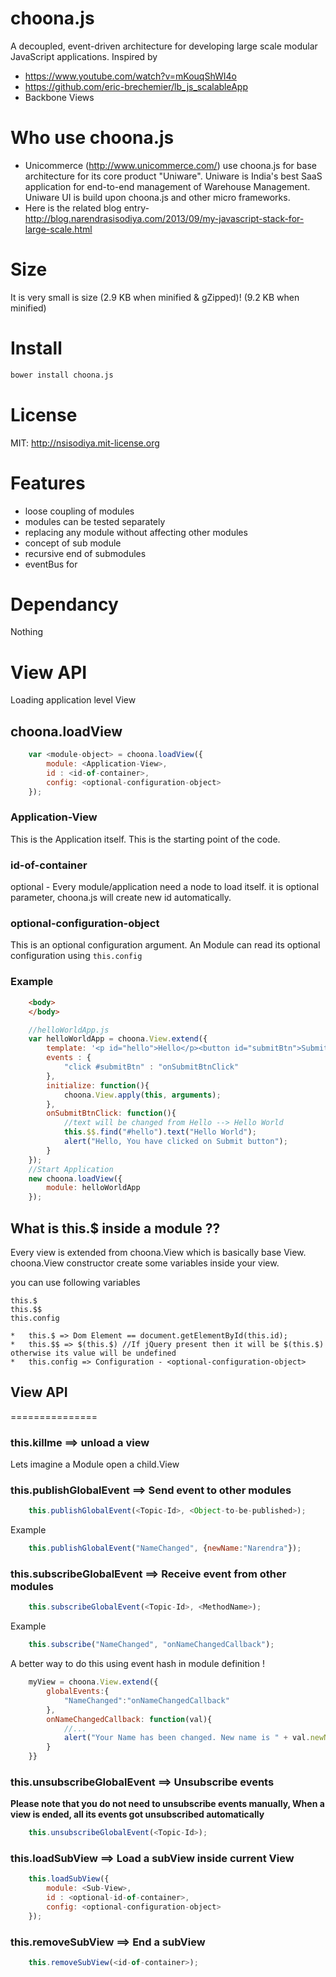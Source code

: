 choona.js
=========
A decoupled, event-driven architecture for developing large scale modular JavaScript applications.
Inspired by
* https://www.youtube.com/watch?v=mKouqShWI4o
* https://github.com/eric-brechemier/lb_js_scalableApp
* Backbone Views


Who use choona.js
=================
* Unicommerce (http://www.unicommerce.com/) use choona.js for base architecture for its core product "Uniware". Uniware is India's best SaaS application for end-to-end management of Warehouse Management. Uniware UI is build upon choona.js and other micro frameworks.
* Here is the related blog entry- http://blog.narendrasisodiya.com/2013/09/my-javascript-stack-for-large-scale.html

Size
====
It is very small is size 
(2.9 KB when minified & gZipped)!
(9.2 KB when minified)

Install
==========

```bash
bower install choona.js
```

License
========
MIT: http://nsisodiya.mit-license.org

Features
=======
* loose coupling of modules
* modules can be tested separately
* replacing any module without affecting other modules
* concept of sub module
* recursive end of submodules
* eventBus for 

Dependancy
============
Nothing

View API
========

Loading application level View
 
## choona.loadView

```javascript
	var <module-object> = choona.loadView({
		module: <Application-View>,
		id : <id-of-container>,
		config: <optional-configuration-object>
	});
```

### Application-View
This is the Application itself. This is the starting point of the code.

### id-of-container
optional - Every module/application need a node to load itself. it is optional parameter, choona.js will create new id automatically.

### optional-configuration-object
This is an optional configuration argument. An Module can read its optional configuration using ```this.config``` 

### Example

```html
    <body>
    </body>
```


```javascript
	//helloWorldApp.js
	var helloWorldApp = choona.View.extend({
		template: '<p id="hello">Hello</p><button id="submitBtn">Submit</button',
		events : {
		    "click #submitBtn" : "onSubmitBtnClick"
		},
		initialize: function(){
		    choona.View.apply(this, arguments);
		},
		onSubmitBtnClick: function(){
		    //text will be changed from Hello --> Hello World
		    this.$$.find("#hello").text("Hello World");
		    alert("Hello, You have clicked on Submit button");
		}
	});
	//Start Application
	new choona.loadView({
		module: helloWorldApp
	});
```

## What is this.$ inside a module ??
Every view is extended from choona.View which is basically base View.
choona.View constructor create some variables inside your view.

you can use following variables 

    this.$
    this.$$
    this.config


```
*	this.$ => Dom Element == document.getElementById(this.id);
*	this.$$ => $(this.$) //If jQuery present then it will be $(this.$) otherwise its value will be undefined
*	this.config => Configuration - <optional-configuration-object>
```

## View API
===============


### this.killme  ==> unload a view
Lets imagine a Module open a child.View

### this.publishGlobalEvent  ==> Send event to other modules
```javascript
	this.publishGlobalEvent(<Topic-Id>, <Object-to-be-published>);
```

Example

```javascript
	this.publishGlobalEvent("NameChanged", {newName:"Narendra"});
```

### this.subscribeGlobalEvent  ==> Receive event from other modules
```javascript
	this.subscribeGlobalEvent(<Topic-Id>, <MethodName>);
```
Example

```javascript
	this.subscribe("NameChanged", "onNameChangedCallback");
```

A better way to do this using event hash in module definition !

```javascript
    myView = choona.View.extend({
        globalEvents:{
            "NameChanged":"onNameChangedCallback"
        },
        onNameChangedCallback: function(val){
            //...
            alert("Your Name has been changed. New name is " + val.newName);
        }
    }}
```

### this.unsubscribeGlobalEvent  ==> Unsubscribe events
**Please note that you do not need to unsubscribe events manually, 
When a view is ended, all its events got unsubscribed automatically**
```javascript
	this.unsubscribeGlobalEvent(<Topic-Id>);
```

### this.loadSubView  ==> Load a subView inside current View
```javascript
	this.loadSubView({
		module: <Sub-View>,
		id : <optional-id-of-container>,
		config: <optional-configuration-object>
	});
```
### this.removeSubView  ==> End a subView
```javascript
	this.removeSubView(<id-of-container>);
```